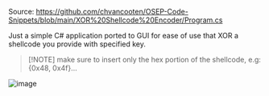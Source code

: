 Source: https://github.com/chvancooten/OSEP-Code-Snippets/blob/main/XOR%20Shellcode%20Encoder/Program.cs

Just a simple C# application ported to GUI for ease of use that XOR a shellcode you provide with specified key.<br>
> [!NOTE] make sure to insert only the hex portion of the shellcode, e.g: {0x48, 0x4f}... 

![image](https://github.com/user-attachments/assets/85c096b7-0341-4068-95c3-693c28b482b1)
